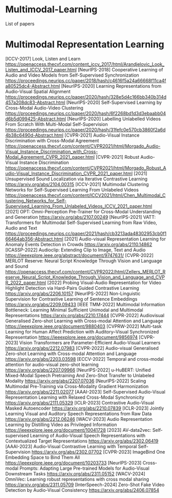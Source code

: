 # Multimodal-Learning
List of papers 

Multimodal Representation Learning
==================================
[ICCV-2017] Look, Listen and Learn https://openaccess.thecvf.com/content_iccv_2017/html/Arandjelovic_Look_Listen_and_ICCV_2017_paper.html
[NeurIPS-2018] Cooperative Learning of Audio and Video Models from Self-Supervised Synchronization https://proceedings.neurips.cc/paper/2018/hash/c4616f5a24a66668f11ca4fa80525dc4-Abstract.html
[NeurIPS-2020] Learning Representations from Audio-Visual Spatial Alignment https://proceedings.neurips.cc/paper/2020/hash/328e5d4c166bb340b314d457a208dc83-Abstract.html
[NeurIPS-2020] Self-Supervised Learning by Cross-Modal Audio-Video Clustering https://proceedings.neurips.cc/paper/2020/hash/6f2268bd1d3d3ebaabb04d6b5d099425-Abstract.html
[NeurIPS-2020] Labelling Unlabelled Videos From Scratch With Multi-Modal Self-Supervision https://proceedings.neurips.cc/paper/2020/hash/31fefc0e570cb3860f2a6d4b38c6490d-Abstract.html
[CVPR-2021] Audio-Visual Instance Discrimination with Cross-Modal Agreement https://openaccess.thecvf.com/content/CVPR2021/html/Morgado_Audio-Visual_Instance_Discrimination_with_Cross-Modal_Agreement_CVPR_2021_paper.html
[CVPR-2021] Robust Audio-Visual Instance Discrimination https://openaccess.thecvf.com/content/CVPR2021/html/Morgado_Robust_Audio-Visual_Instance_Discrimination_CVPR_2021_paper.html
[2021] Unsupervised Sound Localization via Iterative Contrastive Learning https://arxiv.org/abs/2104.00315
[ICCV-2021] Multimodal Clustering Networks for Self-Supervised Learning From Unlabeled Videos https://openaccess.thecvf.com/content/ICCV2021/html/Chen_Multimodal_Clustering_Networks_for_Self-Supervised_Learning_From_Unlabeled_Videos_ICCV_2021_paper.html
[2021] OPT: Omni-Perception Pre-Trainer for Cross-Modal Understanding and Generation https://arxiv.org/abs/2107.00249
[NeurIPS-2021] VATT: Transformers for Multimodal Self-Supervised Learning from Raw Video, Audio and Text https://proceedings.neurips.cc/paper/2021/hash/cb3213ada48302953cb0f166464ab356-Abstract.html
[2021] Audio-visual Representation Learning for Anomaly Events Detection in Crowds https://arxiv.org/abs/2110.14862
[ICASSP-2022] Audioclip: Extending Clip to Image, Text and Audio https://ieeexplore.ieee.org/abstract/document/9747631/
[CVPR-2022] MERLOT Reserve: Neural Script Knowledge Through Vision and Language and Sound https://openaccess.thecvf.com/content/CVPR2022/html/Zellers_MERLOT_Reserve_Neural_Script_Knowledge_Through_Vision_and_Language_and_CVPR_2022_paper.html
[2022] Probing Visual-Audio Representation for Video Highlight Detection via Hard-Pairs Guided Contrastive Learning https://arxiv.org/abs/2206.10157
[NeurIPS-2022] Non-Linguistic Supervision for Contrastive Learning of Sentence Embeddings https://arxiv.org/abs/2209.09433
[IEEE TMM-2022] Multimodal Information Bottleneck: Learning Minimal Sufficient Unimodal and Multimodal Representations https://arxiv.org/abs/2210.17444
[CVPR-2022] Audiovisual Generalised Zero-shot Learning with Cross-modal Attention and Language https://ieeexplore.ieee.org/document/9880403
[CVPRW-2022] Multi-task Learning for Human Affect Prediction with Auditory–Visual Synchronized Representation https://ieeexplore.ieee.org/document/9856974
[CVPR-2023] Vision Transformers are Parameter-Efficient Audio-Visual Learners https://arxiv.org/abs/2212.07983
[CVPR-2022] Audio-visual Generalised Zero-shot Learning with Cross-modal Attention and Language https://arxiv.org/abs/2203.03598
[ECCV-2022] Temporal and cross-modal attention for audio-visual zero-shot learning https://arxiv.org/abs/2207.09966
[NeurIPS-2022] u-HuBERT: Unified Mixed-Modal Speech Pretraining And Zero-Shot Transfer to Unlabeled Modality https://arxiv.org/abs/2207.07036
[NeurIPS-2022] Scaling Multimodal Pre-Training via Cross-Modality Gradient Harmonization https://arxiv.org/abs/2211.02077
[AAAI-2023] Self-Supervised Audio-Visual Representation Learning with Relaxed Cross-Modal Synchronicity https://arxiv.org/abs/2111.05329
[ICLR-2023] Contrastive Audio-Visual Masked Autoencoder https://arxiv.org/abs/2210.07839
[ICLR-2023] Jointly Learning Visual and Auditory Speech Representations from Raw Data https://arxiv.org/abs/2212.06246
[WACV-2023] Audio Representation Learning by Distilling Video as Privileged Information https://ieeexplore.ieee.org/document/10041728
[2023] AV-data2vec: Self-supervised Learning of Audio-Visual Speech Representations with Contextualized Target Representations https://arxiv.org/abs/2302.06419
[AAAI-2023] Audio-Visual Contrastive Learning with Temporal Self-Supervision https://arxiv.org/abs/2302.07702
[CVPR-2023] ImageBind One Embedding Space to Bind Them All https://ieeexplore.ieee.org/document/10203733
[NeurIPS-2023] Cross-modal Prompts: Adapting Large Pre-trained Models for Audio-Visual Downstream Tasks https://arxiv.org/abs/2311.05152
[WACV-2024] OmniVec: Learning robust representations with cross modal sharing https://arxiv.org/abs/2311.05709
[InterSpeech-2024] Zero-Shot Fake Video Detection by Audio-Visual Consistency https://arxiv.org/abs/2406.07854


